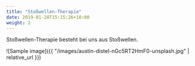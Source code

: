 ```yaml
---
title: "Stoßwellen-Therapie"
date: 2019-01-28T15:15:26+10:00
weight: 2
---
```


Stoßwellen-Therapie besteht bei uns aus Stoßwellen.

![Sample image]({{ "/images/austin-distel-nGc5RT2HmF0-unsplash.jpg" | relative_url }})
